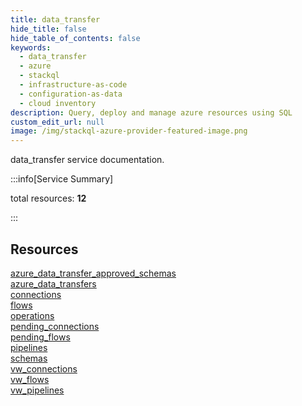 ```yaml
---
title: data_transfer
hide_title: false
hide_table_of_contents: false
keywords:
  - data_transfer
  - azure
  - stackql
  - infrastructure-as-code
  - configuration-as-data
  - cloud inventory
description: Query, deploy and manage azure resources using SQL
custom_edit_url: null
image: /img/stackql-azure-provider-featured-image.png
---
```


data_transfer service documentation.

:::info[Service Summary]

total resources: __12__  

:::

## Resources
<div class="row">
<div class="providerDocColumn">
<a href="/services/data_transfer/azure_data_transfer_approved_schemas/">azure_data_transfer_approved_schemas</a><br />
<a href="/services/data_transfer/azure_data_transfers/">azure_data_transfers</a><br />
<a href="/services/data_transfer/connections/">connections</a><br />
<a href="/services/data_transfer/flows/">flows</a><br />
<a href="/services/data_transfer/operations/">operations</a><br />
<a href="/services/data_transfer/pending_connections/">pending_connections</a>
</div>
<div class="providerDocColumn">
<a href="/services/data_transfer/pending_flows/">pending_flows</a><br />
<a href="/services/data_transfer/pipelines/">pipelines</a><br />
<a href="/services/data_transfer/schemas/">schemas</a><br />
<a href="/services/data_transfer/vw_connections/">vw_connections</a><br />
<a href="/services/data_transfer/vw_flows/">vw_flows</a><br />
<a href="/services/data_transfer/vw_pipelines/">vw_pipelines</a>
</div>
</div>